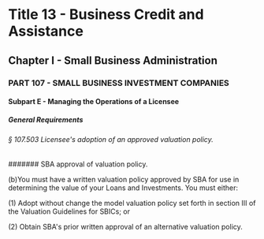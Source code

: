 
# Title 13 - Business Credit and Assistance
## Chapter I - Small Business Administration
### PART 107 - SMALL BUSINESS INVESTMENT COMPANIES
#### Subpart E - Managing the Operations of a Licensee
##### General Requirements
###### § 107.503 Licensee's adoption of an approved valuation policy.
####### SBA approval of valuation policy.

(b)You must have a written valuation policy approved by SBA for use in determining the value of your Loans and Investments. You must either:

(1) Adopt without change the model valuation policy set forth in section III of the Valuation Guidelines for SBICs; or

(2) Obtain SBA's prior written approval of an alternative valuation policy.
